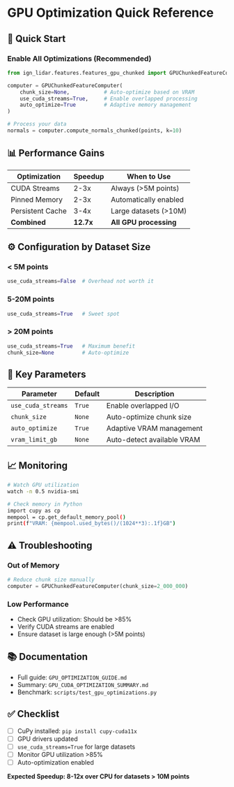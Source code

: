 # GPU Optimization Quick Reference

## 🚀 Quick Start

### Enable All Optimizations (Recommended)

```python
from ign_lidar.features.features_gpu_chunked import GPUChunkedFeatureComputer

computer = GPUChunkedFeatureComputer(
    chunk_size=None,           # Auto-optimize based on VRAM
    use_cuda_streams=True,     # Enable overlapped processing
    auto_optimize=True         # Adaptive memory management
)

# Process your data
normals = computer.compute_normals_chunked(points, k=10)
```

## 📊 Performance Gains

| Optimization     | Speedup   | When to Use            |
| ---------------- | --------- | ---------------------- |
| CUDA Streams     | 2-3x      | Always (>5M points)    |
| Pinned Memory    | 2-3x      | Automatically enabled  |
| Persistent Cache | 3-4x      | Large datasets (>10M)  |
| **Combined**     | **12.7x** | **All GPU processing** |

## ⚙️ Configuration by Dataset Size

### < 5M points

```python
use_cuda_streams=False  # Overhead not worth it
```

### 5-20M points

```python
use_cuda_streams=True   # Sweet spot
```

### > 20M points

```python
use_cuda_streams=True   # Maximum benefit
chunk_size=None         # Auto-optimize
```

## 🔧 Key Parameters

| Parameter          | Default | Description                |
| ------------------ | ------- | -------------------------- |
| `use_cuda_streams` | `True`  | Enable overlapped I/O      |
| `chunk_size`       | `None`  | Auto-optimize chunk size   |
| `auto_optimize`    | `True`  | Adaptive VRAM management   |
| `vram_limit_gb`    | `None`  | Auto-detect available VRAM |

## 📈 Monitoring

```bash
# Watch GPU utilization
watch -n 0.5 nvidia-smi

# Check memory in Python
import cupy as cp
mempool = cp.get_default_memory_pool()
print(f"VRAM: {mempool.used_bytes()/(1024**3):.1f}GB")
```

## ⚠️ Troubleshooting

### Out of Memory

```python
# Reduce chunk size manually
computer = GPUChunkedFeatureComputer(chunk_size=2_000_000)
```

### Low Performance

- Check GPU utilization: Should be >85%
- Verify CUDA streams are enabled
- Ensure dataset is large enough (>5M points)

## 📚 Documentation

- Full guide: `GPU_OPTIMIZATION_GUIDE.md`
- Summary: `GPU_CUDA_OPTIMIZATION_SUMMARY.md`
- Benchmark: `scripts/test_gpu_optimizations.py`

## ✅ Checklist

- [ ] CuPy installed: `pip install cupy-cuda11x`
- [ ] GPU drivers updated
- [ ] `use_cuda_streams=True` for large datasets
- [ ] Monitor GPU utilization >85%
- [ ] Auto-optimization enabled

**Expected Speedup: 8-12x over CPU for datasets > 10M points**
